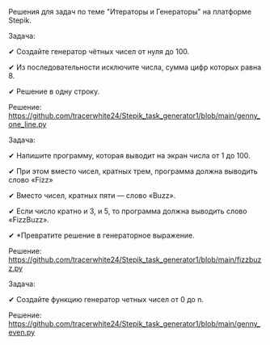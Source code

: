 Решения для задач по теме "Итераторы и Генераторы" на платформе Stepik.

Задача:

✔ Создайте генератор чётных чисел от нуля до 100.

✔ Из последовательности исключите числа, сумма цифр которых равна 8.

✔ Решение в одну строку.

Решение: https://github.com/tracerwhite24/Stepik_task_generator1/blob/main/genny_one_line.py

Задача:

✔ Напишите программу, которая выводит на экран числа от 1 до 100.

✔ При этом вместо чисел, кратных трем, программа должна выводить слово «Fizz»

✔ Вместо чисел, кратных пяти — слово «Buzz».

✔ Если число кратно и 3, и 5, то программа должна выводить слово «FizzBuzz».

✔ *Превратите решение в генераторное выражение.

Решение: https://github.com/tracerwhite24/Stepik_task_generator1/blob/main/fizzbuzz.py

Задача:

 ✔ Создайте функцию генератор четных чисел от 0 до n.

 Решение: https://github.com/tracerwhite24/Stepik_task_generator1/blob/main/genny_even.py


